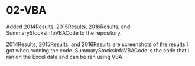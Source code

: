 # 02-VBA

Added 2014Results, 2015Results, 2016Results, and SummaryStocksInfoVBACode to the repository.

2014Results, 2015Results, and 2016Results are screenshots of the results I got when running the code.
SummaryStocksInfoVBACode is the code that I ran on the Excel data and can be ran using VBA.

